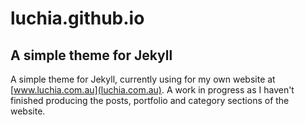 # luchia.github.io
## A simple theme for Jekyll

A simple theme for Jekyll, currently using for my own website at [www.luchia.com.au](luchia.com.au). A work in progress as I haven't finished producing the posts, portfolio and category sections of the website.